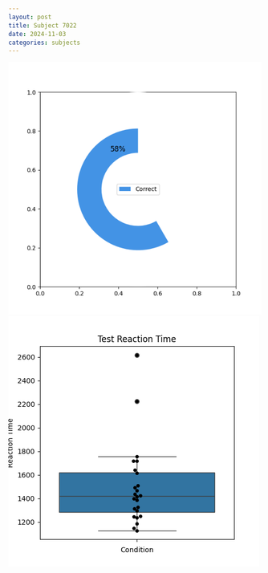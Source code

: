 ```yaml
---
layout: post
title: Subject 7022
date: 2024-11-03
categories: subjects
---
```


![](data/7022/run-5/7022_FN_acc_test.png)
![](data/7022/run-5/7022_FN_rt.png)
